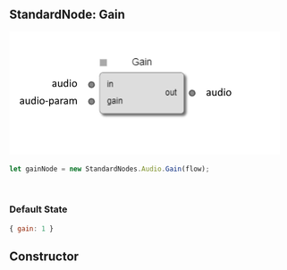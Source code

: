 ## StandardNode: Gain

<img class="zoomable" alt="Gain standard node" src="/images/standard-nodes/audio/gain.png" />

<Hierarchy :extend="{name: 'Node', link: '../../api/classes/node.html'}" />
<br/>

```js
let gainNode = new StandardNodes.Audio.Gain(flow);
```

<br/>

### Default State

```js
{ gain: 1 }
```

## Constructor

<Method type="method">
  <template v-slot:signature>
    new Gain(<strong>flow: </strong><em><Ref to="../../api/classes/flow">Flow</Ref></em>,
    <strong>options?: </strong><em><Ref to="../../api/interfaces/node-creator-options">NodeCreatorOptions</Ref></em>):
    <em><Ref to="#standardnode-gain">Gain</Ref></em>
  </template>
  <template v-slot:params>
    <Param name="flow">
      <em><Ref to="../../api/classes/flow">Flow</Ref></em>
    </Param>
    <Param name="options?">
      <em><Ref to="../../api/interfaces/node-creator-options">NodeCreatorOptions</Ref></em>
      <template v-slot:default-value>
        <em>{}</em>
      </template>
    </Param>
  </template>
</Method>

<script setup>
import Method from "../../../../../components/api/Method.vue";
import Param from "../../../../../components/api/Param.vue";
import Ref from "../../../../../components/api/Ref.vue";
import Hierarchy from "../../../../../components/api/Hierarchy.vue";
</script>
